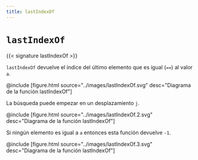 ```yaml
---
title: lastIndexOf
---
```


# `lastIndexOf`

{{< signature lastIndexOf >}}

`lastIndexOf` devuelve el índice del último elemento que es igual (`==`) al valor `a`.

@include [figure.html source="../images/lastIndexOf.svg" desc="Diagrama de la función lastIndexOf"]

La búsqueda puede empezar en un desplazamiento `j`.

@include [figure.html source="../images/lastIndexOf.2.svg" desc="Diagrama de la función lastIndexOf"]

Si ningún elemento es igual a `a` entonces esta función devuelve `-1`.

@include [figure.html source="../images/lastIndexOf.3.svg" desc="Diagrama de la función lastIndexOf"]
